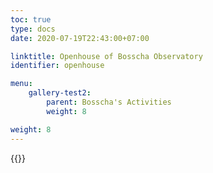```yaml
---
toc: true
type: docs
date: 2020-07-19T22:43:00+07:00

linktitle: Openhouse of Bosscha Observatory
identifier: openhouse

menu:
    gallery-test2:
        parent: Bosscha's Activities
        weight: 8

weight: 8
---
```


{{<foldergallery src="openhouse-bosscha">}}